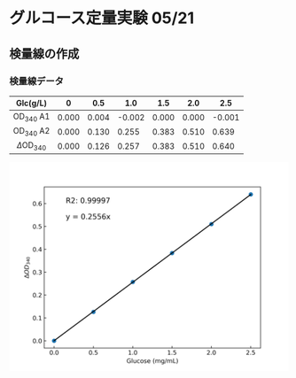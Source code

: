 # グルコース定量実験 05/21

## 検量線の作成

### 検量線データ

| Glc(g/L) | 0     | 0.5  | 1.0  | 1.5  | 2.0   | 2.5  |
|:---------------:|-------|-------|-------|-------|-------|-------|
|$\text{OD}_{340}$   A1        | 0.000 | 0.004| -0.002 | 0.000 | 0.000  | -0.001 |
| $\text{OD}_{340}$  A2                  | 0.000 | 0.130| 0.255| 0.383|0.510 | 0.639 |
| $\Delta \text{OD}_{340}$           | 0.000 | 0.126| 0.257| 0.383|0.510 | 0.640 |

![alt text](images/Glucose_01.png)